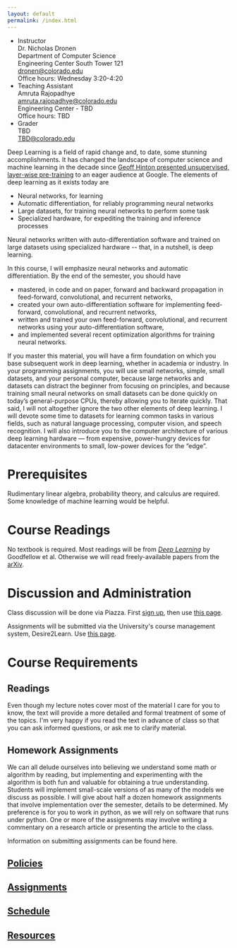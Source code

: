 ```yaml
---
layout: default
permalink: /index.html
---
```


* Instructor  
    Dr. Nicholas Dronen  
    Department of Computer Science  
    Engineering Center South Tower 121  
    dronen@colorado.edu  
    Office hours: Wednesday 3:20-4:20  
* Teaching Assistant  
     Amruta Rajopadhye  
     amruta.rajopadhye@colorado.edu  
     Engineering Center - TBD  
     Office hours: TBD  
* Grader  
    TBD  
    TBD@colorado.edu  

Deep Learning is a field of rapid change and, to date, some stunning accomplishments. It has changed the landscape of computer science and machine learning in the decade since [Geoff Hinton presented unsupervised, layer-wise pre-training](https://www.youtube.com/watch?v=AyzOUbkUf3M) to an eager audience at Google. The elements of deep learning as it exists today are

* Neural networks, for learning
* Automatic differentiation, for reliably programming neural networks
* Large datasets, for training neural networks to perform some task
* Specialized hardware, for expediting the training and inference processes

Neural networks written with auto-differentiation software and trained on large datasets using specialized hardware -- that, in a nutshell, is deep learning.

In this course, I will emphasize neural networks and automatic differentiation. By the end of the semester, you should have
* mastered, in code and on paper, forward and backward propagation in feed-forward, convolutional, and recurrent networks,
* created your own auto-differentiation software for implementing feed-forward, convolutional, and recurrent networks,
* written and trained your own feed-forward, convolutional, and recurrent networks using your auto-differentiation software,
* and implemented several recent optimization algorithms for training neural networks.

If you master this material, you will have a firm foundation on which you base subsequent work in deep learning, whether in academia or industry. In your programming assignments, you will use small networks, simple, small datasets, and your personal computer, because large networks and datasets can distract the beginner from focusing on principles, and because training small neural networks on small datasets can be done quickly on today’s general-purpose CPUs, thereby allowing you to iterate quickly. That said, I will not altogether ignore the two other elements of deep learning. I will devote some time to datasets for learning common tasks in various fields, such as natural language processing, computer vision, and speech recognition. I will also introduce you to the computer architecture of various deep learning hardware — from expensive, power-hungry devices for datacenter environments to small, low-power devices for the “edge”.

# Prerequisites

Rudimentary linear algebra, probability theory, and calculus are required. Some knowledge of machine learning would be helpful.

# Course Readings

No textbook is required. Most readings will be from [_Deep Learning_](http://www.deeplearningbook.org/) by Goodfellow et al. Otherwise we will read freely-available papers from the [arXiv](https://arxiv.org/).

# Discussion and Administration

Class discussion will be done via Piazza. First [sign up](http://piazza.com/colorado/spring2019/csci5922), then use [this page](http://piazza.com/colorado/spring2019/csci5922/home).

Assignments will be submitted via the University's course management system, Desire2Learn. Use [this page](https://learn.colorado.edu/d2l/home/FIXME).

# Course Requirements

## Readings
Even though my lecture notes cover most of the material I care for you to know, the text will provide a more detailed and formal treatment of some of the topics. I'm very happy if you read the text in advance of class so that you can ask informed questions, or ask me to clarify material.

## Homework Assignments

We can all delude ourselves into believing we understand some math or algorithm by reading, but implementing and experimenting with the algorithm is both fun and valuable for obtaining a true understanding.  Students will implement small-scale versions of as many of the models we discuss as possible.  I will give about half a dozen homework assignments that involve implementation over the semester, details to be determined. My preference is for you to work in python, as we will rely on software that runs under python. One or more of the assignments may involve writing a commentary on a research article or presenting the article to the class.

Information on submitting assignments can be found here.

## [Policies](https://ndronen.github.io/csci5922/policies.html)

## [Assignments](https://ndronen.github.io/csci5922/assignments.html)

## [Schedule](https://ndronen.github.io/csci5922/schedule.html)

## [Resources](https://ndronen.github.io/csci5922/resources.html)


